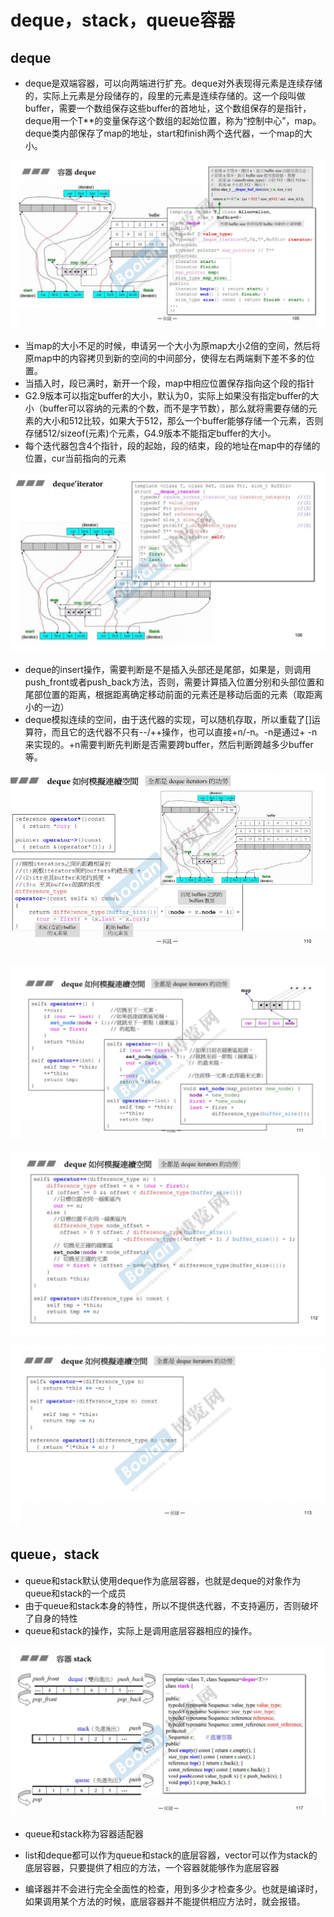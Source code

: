 # deque，stack，queue容器

## deque

- deque是双端容器，可以向两端进行扩充。deque对外表现得元素是连续存储的，实际上元素是分段储存的，段里的元素是连续存储的。这一个段叫做buffer，需要一个数组保存这些buffer的首地址，这个数组保存的是指针，deque用一个T**的变量保存这个数组的起始位置，称为“控制中心”，map。deque类内部保存了map的地址，start和finish两个迭代器，一个map的大小。

![image-20200428142750865](figure/image-20200428142750865.png)

- 当map的大小不足的时候，申请另一个大小为原map大小2倍的空间，然后将原map中的内容拷贝到新的空间的中间部分，使得左右两端剩下差不多的位置。
- 当插入时，段已满时，新开一个段，map中相应位置保存指向这个段的指针
- G2.9版本可以指定buffer的大小，默认为0，实际上如果没有指定buffer的大小（buffer可以容纳的元素的个数，而不是字节数），那么就将需要存储的元素的大小和512比较，如果大于512，那么一个buffer能够存储一个元素，否则存储512/sizeof(元素)个元素，G4.9版本不能指定buffer的大小。
- 每个迭代器包含4个指针，段的起始，段的结束，段的地址在map中的存储的位置，cur当前指向的元素

![image-20200428142946048](figure/image-20200428142946048.png)

- deque的insert操作，需要判断是不是插入头部还是尾部，如果是，则调用push_front或者push_back方法，否则，需要计算插入位置分别和头部位置和尾部位置的距离，根据距离确定移动前面的元素还是移动后面的元素（取距离小的一边）
- deque模拟连续的空间，由于迭代器的实现，可以随机存取，所以重载了[]运算符，而且它的迭代器不只有--/++操作，也可以直接+n/-n。-n是通过+ -n来实现的。+n需要判断先判断是否需要跨buffer，然后判断跨越多少buffer等。

![image-20200428144221067](figure/image-20200428144221067.png)

![image-20200428144229860](figure/image-20200428144229860.png)

![image-20200428144241448](figure/image-20200428144241448.png)

![image-20200428144248391](figure/image-20200428144248391.png)



## queue，stack

- queue和stack默认使用deque作为底层容器，也就是deque的对象作为queue和stack的一个成员
- 由于queue和stack本身的特性，所以不提供迭代器，不支持遍历，否则破坏了自身的特性
- queue和stack的操作，实际上是调用底层容器相应的操作。

![image-20200428145802203](figure/image-20200428145802203.png)

- queue和stack称为容器适配器
- list和deque都可以作为queue和stack的底层容器，vector可以作为stack的底层容器，只要提供了相应的方法，一个容器就能够作为底层容器

- 编译器并不会进行完全全面性的检查，用到多少才检查多少。也就是编译时，如果调用某个方法的时候，底层容器并不能提供相应方法时，就会报错。